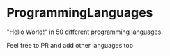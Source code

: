 # ProgrammingLanguages
"Hello World!" in 50 different programming languages.

Feel free to PR and add other languages too
